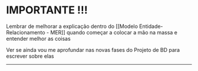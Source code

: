 # IMPORTANTE !!! 

Lembrar de melhorar a explicação dentro do [[Modelo Entidade-Relacionamento - MER]] quando começar a colocar a mão na massa e entender melhor as coisas

Ver se ainda vou me aprofundar nas novas fases do Projeto de BD para escrever sobre elas

--- 


